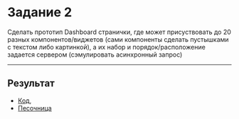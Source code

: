 # Задание 2

Сделать прототип Dashboard странички, где может присуствовать до 20 разных компонентов/виджетов (сами компоненты сделать пустышками с текстом либо картинкой), а их набор и порядок/расположение задается сервером (сэмулировать асинхронный запрос)

___

## Результат

- [Код](https://github.com/chekit/hw-ng-pro/blob/master/task2/src/app/app.component.ts), 
- [Песочница](https://stackblitz.com/edit/angular-ofnzwk?file=src/app/app.component.ts)

